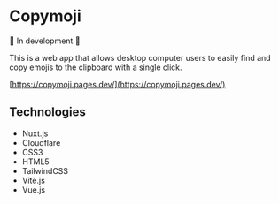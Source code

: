 # Copymoji

🚧 In development 🚧

This is a web app that allows desktop computer users to easily find and copy emojis to the clipboard with a single click.

[https://copymoji.pages.dev/](https://copymoji.pages.dev/)

## Technologies

- Nuxt.js
- Cloudflare
- CSS3
- HTML5
- TailwindCSS
- Vite.js
- Vue.js